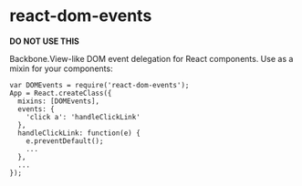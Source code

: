 # react-dom-events

**DO NOT USE THIS**

Backbone.View-like DOM event delegation for React components. Use as a mixin for
your components:

    var DOMEvents = require('react-dom-events');
    App = React.createClass({
      mixins: [DOMEvents],
      events: {
        'click a': 'handleClickLink'
      },
      handleClickLink: function(e) {
        e.preventDefault();
        ...
      },
      ...
    });
